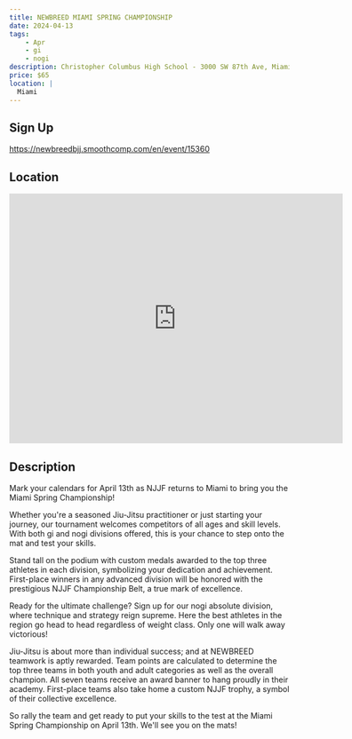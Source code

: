 ```yaml
---
title: NEWBREED MIAMI SPRING CHAMPIONSHIP
date: 2024-04-13
tags:
    - Apr
    - gi 
    - nogi 
description: Christopher Columbus High School - 3000 SW 87th Ave, Miami, FL
price: $65
location: |
  Miami
---
```

## Sign Up
https://newbreedbjj.smoothcomp.com/en/event/15360

## Location
<iframe src="https://www.google.com/maps/embed?pb=!1m18!1m12!1m3!1d12345.6789!2d-80.3383499!3d25.7415858!2m3!1f0!2f0!3f0!3m2!1i1024!2i768!4f13.1!3m3!1m2!1s0x0%3A0x0!2z25.7415858!5e0!3m2!1sen!2sus!4v1234567890" width="600" height="450" style="border:0;" allowfullscreen="" loading="lazy"></iframe>

## Description
Mark your calendars for April 13th as NJJF returns to Miami to bring you the Miami Spring Championship!


Whether you're a seasoned Jiu-Jitsu practitioner or just starting your
journey, our tournament welcomes competitors of all ages and skill
levels. With both gi and nogi divisions offered, this is your chance to step
onto the mat and test your skills.


Stand tall on the podium with custom medals awarded to the top three
athletes in each division, symbolizing your dedication and achievement.
First-place winners in any advanced division will be honored with the
prestigious NJJF Championship Belt, a true mark of excellence.


Ready for the ultimate challenge? Sign up for our nogi absolute
division, where technique and strategy reign supreme. Here the best
athletes in the region go head to head regardless of weight class. Only
one will walk away victorious!


Jiu-Jitsu is about more than individual success; and at NEWBREED
teamwork is aptly rewarded. Team points are calculated to determine the
top three teams in both youth and adult categories as well as the
overall champion. All seven teams receive an award banner to hang
proudly in their academy. First-place teams also take home a custom NJJF
trophy, a symbol of their collective excellence.


So rally the team and get ready to put your skills to the test at the Miami Spring Championship on April 13th. We'll see you on the mats!